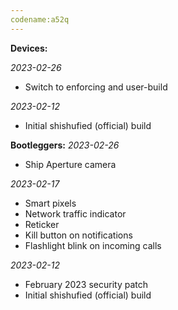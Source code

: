 ```yaml
---
codename:a52q
---
```


**Devices:**

*2023-02-26*
- Switch to enforcing and user-build

*2023-02-12*
- Initial shishufied (official) build

**Bootleggers:**
*2023-02-26*
- Ship Aperture camera

*2023-02-17*
- Smart pixels
- Network traffic indicator
- Reticker
- Kill button on notifications
- Flashlight blink on incoming calls

*2023-02-12*
- February 2023 security patch
- Initial shishufied (official) build

